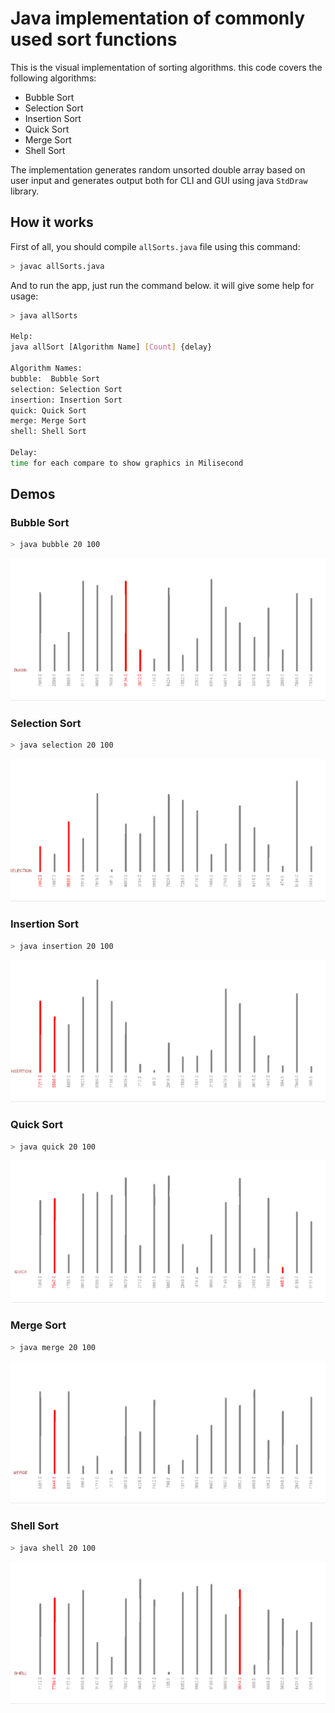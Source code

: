 # Java implementation of commonly used sort functions

This is the visual implementation of sorting algorithms.
this code covers the following algorithms:

- Bubble Sort
- Selection Sort
- Insertion Sort
- Quick Sort
- Merge Sort
- Shell Sort

The implementation generates random unsorted double array based on user input and generates output both for CLI and GUI using java `StdDraw` library.

## How it works
First of all, you should compile `allSorts.java` file using this command:
```bash
> javac allSorts.java
```
And to run the app, just run the command below. it will give some help for usage:
```bash
> java allSorts

Help:
java allSort [Algorithm Name] [Count] {delay}

Algorithm Names:
bubble:  Bubble Sort
selection: Selection Sort
insertion: Insertion Sort
quick: Quick Sort
merge: Merge Sort
shell: Shell Sort

Delay:
time for each compare to show graphics in Milisecond
```

## Demos
### Bubble Sort
```bash
> java bubble 20 100
```
![Bubble Sort](previews/bubble-sort.gif)

### Selection Sort
```bash
> java selection 20 100
```
![Selection Sort](previews/selection-sort.gif)

### Insertion Sort
```bash
> java insertion 20 100
```
![Insertion Sort](previews/insertion-sort.gif)

### Quick Sort
```bash
> java quick 20 100
```
![Quick Sort](previews/quick-sort.gif)


### Merge Sort
```bash
> java merge 20 100
```
![Merge Sort](previews/merge-sort.gif)


### Shell Sort
```bash
> java shell 20 100
```
![Shell Sort](previews/shell-sort.gif)
